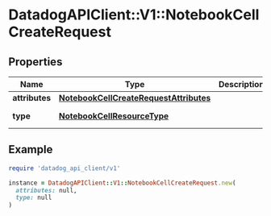 # DatadogAPIClient::V1::NotebookCellCreateRequest

## Properties

| Name           | Type                                                                              | Description | Notes                                 |
| -------------- | --------------------------------------------------------------------------------- | ----------- | ------------------------------------- |
| **attributes** | [**NotebookCellCreateRequestAttributes**](NotebookCellCreateRequestAttributes.md) |             |                                       |
| **type**       | [**NotebookCellResourceType**](NotebookCellResourceType.md)                       |             | [default to &#39;notebook_cells&#39;] |

## Example

```ruby
require 'datadog_api_client/v1'

instance = DatadogAPIClient::V1::NotebookCellCreateRequest.new(
  attributes: null,
  type: null
)
```
